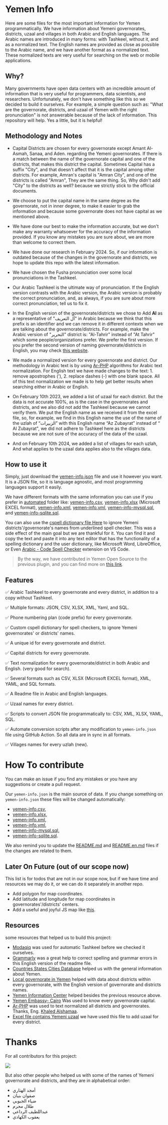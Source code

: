 # Yemen Info

Here are some files for the most important information for Yemen programmatically. We have information about Yemeni governorates, districts, uzaal and villages in both Arabic and English languages.
The Arabic names are introduced in many forms: with Tashkeel, without it, and as a normalized text.
The English names are provided as close as possible to the Arabic name, and we have another format as a normalized text. These normalized texts are very useful for searching on the web or mobile applications.

## Why?

Many governments have open data centers with an incredible amount of information that is very useful for programmers, data scientists, and researchers. Unfortunately, we don't have something like this so we decided to build it ourselves.
For example, a simple question such as: "What are the governorate, districts, and uzaal of Yemen with the right pronunciation" is not answerable because of the lack of information.
This repository will help. Yes a little, but it is helpful!

## Methodology and Notes

- Capital Districts are chosen for every governorate except Amant Al-Asmah, Sanaa, and Aden. regarding the Yemeni governorates. If there is a match between the name of the governorate capital and one of the districts, that makes this district the capital. Sometimes Capital has a suffix "City", and that doesn't affect that it is the capital among other districts. For example, Amran's capital is "Amran City", and one of the districts is called "Amran", They are the same thing. So, Why didn't add "City" to the districts as well? because we strictly stick to the official documents.

- We choose to put the capital name in the same degree as the governorate, not in inner degree, to make it easier to grab the information and because some governorate does not have capital as we mentioned above.

- We have done our best to make the information accurate, but we don't make any warranty whatsoever for the accuracy of the information provided. If you know any mistakes you are sure about, we are more than welcome to correct them.

- We have done our research in February 2024. So, if our information is outdated because of the changes in the governorate and districts, we hope to update this repo with the latest information.

- We have chosen the Fusha pronunciation over some local pronunciations in the Tashkeel.

- Our Arabic Tashkeel is the ultimate way of pronunciation. If the English version contrasts with the Arabic version, the Arabic version is probably the correct pronunciation, and, as always, if you are sure about more correct pronunciation, tell us to fix it.

- In the English version of the governorate/districts we chose to Add **Al** as a representative of "أل التعريف" in Arabic because we think that this prefix is an identifier and we can remove it in different contexts when we are talking about the governorate/districts. For example, make the Arabic version of "التحرير" district is: "Al-Tahrir" instead of "At Tahrir" which some people/organizations prefer. We prefer the first version. If you prefer the second version of naming governorate/districts in English, you may check [this website](https://yemenlg.org/governorates/).

- We made a normalized version for every governorate and district. Our methodology in Arabic text is by using [Ar-PHP](https://ar-php.org/github/examples/standard.php) algorithms for Arabic text normalization. For English text we have made changes to the text: 1. remove apostrophes ('), 2. replace dashes (-) with one blank space. All of this text normalization we made is to help get better results when searching either in Arabic or English.

- On February 10th 2023, we added a list of uzaal for each district. But the data is not accurate 100%, as is the case in the governorates and districts, and we also did not add the Tashkeel because we cannot verify them. We put the English name as we received it from the excel file, so, for example, we find in this English name the use of the name of the uzlah of “الزبيرات” with this English name “Az Zubayrat” instead of “ Al Zubayrat", we did not adhere to Tashkeel here as the districts because we are not sure of the accuracy of the data of the uzaal.

- And on February 10th 2024, we added a list of villages for each uzlah, And what applies to the uzaal data applies also to the villages data.

## How to use it

Simply, just download the [yemen-info.json](https://github.com/YemenOpenSource/Yemen-info/blob/main/yemen-info.json) file and use it however you want. It is a JSON file, so it is language agnostic, and most programming languages support it easily.

We have different formats with the same information you can use if you prefer in [automated](https://github.com/YemenOpenSource/Yemen-info/tree/main/automated) folder like: [yemen-info.csv](./automated/yemen-info.csv), [yemen-info.xlsx](./automated/yemen-info.xlsx) (Microsoft EXCEL format), [yemen-info.xml](./automated/yemen-info.xml), [yemen-info.yml](./automated/yemen-info.yml), [yemen-info-mysql.sql](./automated/yemen-info-mysql.sql), and [yemen-info-sqlite.sql](./automated/yemen-info-sqlite.sql).

You can also use the [cspell dictionary file Here](https://github.com/YemenOpenSource/Yemen-info/blob/main/.cspell/custom-dictionary-workspace.txt) to ignore Yemeni districts'/governorate's names from underlined spell checker. This was a side effect of the main goal but we are thankful for it. You can find it and copy the text and paste it into any text editor that has the functionality of a spelling dictionary and the user dictionary, like Microsoft Word, LibreOffice, or Even [Arabic - Code Spell Checker](https://marketplace.visualstudio.com/items?itemName=streetsidesoftware.code-spell-checker-arabic) extension on VS Code.

> By the way, we have contributed in Yemen Open Source to the previous plugin, and you can find more on [this link](https://github.com/YemenOpenSource/impactful-contributions).

## Features

✅ Arabic Tashkeel to every governorate and every district, in addition to a copy without Tashkeel.

✅ Multiple formats: JSON, CSV, XLSX, XML, Yaml, and SQL.

✅ Phone numbering plan (code prefix) for every governorate.

✅ Custom cspell dictionary for spell checkers, to ignore Yemeni governorates' or districts' names.

✅ A unique id for every governorate and district.

✅ Capital districts for every governorate.

✅ Text normalization for every governorate/district in both Arabic and English. (very good for search).

✅ Several formats such as CSV, XLSX (Microsoft EXCEL format), XML, YAML, and SQL formats.

✅ A Readme file in Arabic and English languages.

✅ Uzaal names for every district.

✅ Scripts to convert JSON file programmatically to: CSV, XML, XLSX, YAML, SQL.

✅ Automate conversion scripts after any modification to `yemen-info.json` file using GitHub Action. So all data are in sync in all formats.

✅ Villages names for every uzlah (new).

# How To contribute

You can make an issue if you find any mistakes or you have any suggestions or create a pull request.

Our `yemen-info.json` is the main source of data. If you change something on `yemen-info.json` these files will be changed automatically:

- [yemen-info.csv](./automated/yemen-info.csv),
- [yemen-info.xlsx](./automated/yemen-info.xlsx),
- [yemen-info.xml](./automated/yemen-info.xml),
- [yemen-info.yml](./automated/yemen-info.yml),
- [yemen-info-mysql.sql](./automated/yemen-info-mysql.sql),
- [yemen-info-sqlite.sql](./automated/yemen-info-sqlite.sql).

We also remind you to update the [README.md](./README.md) and [README.en.md](./README.en.md) files if the changes are related to them.

## Later On Future (out of our scope now)

This list is for todos that are not in our scope now, but if we have time and resources we may do it, or we can do it separately in another repo.

- Add polygon for map coordinates.
- Add latitude and longitude for map coordinates in governorates'/districts' centers.
- Add a useful and joyful JS map like [this](https://yemenlg.org/ar/).

## Resources

some resources that helped us to build this project:

- [Modaqiq](https://dictionary.alc.ae/modaqiq) was used for automatic Tashkeel before we checked it ourselves.
- [Grammarly](https://app.grammarly.com/) was a great help to correct spelling and grammar errors in this English version of the readme file.
- [Countries States Cities Database](https://github.com/dr5hn/countries-states-cities-database) helped us with the general information about Yemen.
- [Local governorate in Yemen](https://yemenlg.org/ar/%d8%a7%d9%84%d9%85%d8%ad%d8%a7%d9%81%d8%b8%d8%a7%d8%aa/) helped with data about districts within every governorate, with the English version of governorate and districts names.
- [Yemen Information Center](https://yemen-nic.info/yemen/gover/) helped besides the previous resource above.
- [Yemen Embassy- Cairo](http://www.yemenembassy-cairo.com/aboutyemen6.asp) Was used to know every governorate capital.
- [Ar-PHP](https://github.com/khaled-alshamaa/ar-php) was used to text normalized all districts and governorates. Thanks, Eng. [Khaled Alshamaa](https://github.com/khaled-alshamaa).
- [Excel file contains Yemeni uzaal](https://data.humdata.org/dataset/6b2656e2-b915-4671-bfed-468d5edcd80a/resource/a0385cba-d2c7-4ced-802f-895255aac3ca/download/yem_admin_ochayemen_20191002.xlsx) we have used this file to add uzaal for every district.

# Thanks

For all contributors for this project:

<a href="https://github.com/YemenOpenSource/Yemen-info/graphs/contributors">
  <img src="https://contrib.rocks/image?repo=Yemeni-Open-Source/Yemen-info" />
</a>

<br />

But also other people who helped us with some of the names of Yemeni governorate and districts, and they are in alphabetical order:

- أمجد الهتاري
- صفوان بنيان
- ضياء الجبوبي
- طلال محرم
- عبداللطيف الرداعي
- يعقوب الكهادي
